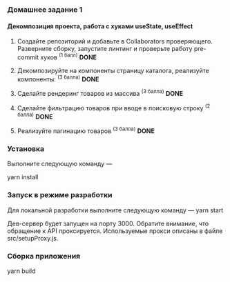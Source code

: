 ### Домашнее задание 1

#### Декомпозиция проекта, работа с хуками useState, useEffect

1.  Создайте репозиторий и добавьте в Collaborators проверяющего. Разверните сборку, запустите линтинг и проверьте работу pre-commit хуков <sup>(1 балл)</sup>
    **DONE**

2.  Декомпозируйте на компоненты страницу каталога, реализуйте компоненты: <sup>(3 балла)</sup>
    **DONE**

3.  Сделайте рендеринг товаров из массива <sup>(3 балла)</sup>
    **DONE**

4.  Сделайте фильтрацию товаров при вводе в поисковую строку <sup>(2 балла)</sup>
    **DONE**

5.  Реализуйте пагинацию товаров <sup>(3 балла)</sup>
    **DONE**

### Установка

Выполните следующую команду —

yarn install

### Запуск в режиме разработки

Для локальной разработки выполните следующую команду —
yarn start

Дев-сервер будет запущен на порту 3000. Обратите внимание, что обращение к API
проксируется. Используемые прокси описаны в файле src/setupProxy.js.

### Сборка приложения

yarn build

